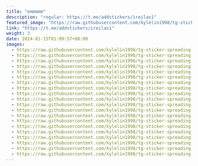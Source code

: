 ```yaml
---
title: "emmmmm"
description: "regular: https://t.me/addstickers/ireilas1"
featured_image: "https://raw.githubusercontent.com/kylelin1998/tg-sticker-spreading-worldwide-images/main/img/81d2ee4f-7e8b-40f5-b6cf-fc30978011d4.jpg"
link: "https://t.me/addstickers/ireilas1"
weight: 3
date: 2024-01-15T01:09:57+08:00
images:
  - https://raw.githubusercontent.com/kylelin1998/tg-sticker-spreading-worldwide-images/main/img/81d2ee4f-7e8b-40f5-b6cf-fc30978011d4.jpg
  - https://raw.githubusercontent.com/kylelin1998/tg-sticker-spreading-worldwide-images/main/img/9b12c018-8dc3-41ed-b86d-a63aaffc93c3.jpg
  - https://raw.githubusercontent.com/kylelin1998/tg-sticker-spreading-worldwide-images/main/img/98b108eb-104f-41db-a115-c388c797b311.jpg
  - https://raw.githubusercontent.com/kylelin1998/tg-sticker-spreading-worldwide-images/main/img/57e76478-59ef-453b-a89a-303fe34a0bd7.jpg
  - https://raw.githubusercontent.com/kylelin1998/tg-sticker-spreading-worldwide-images/main/img/40aefb6c-2d4b-4ebf-8150-48282465dfda.jpg
  - https://raw.githubusercontent.com/kylelin1998/tg-sticker-spreading-worldwide-images/main/img/457e0258-d5e6-41dc-9337-2727811c9312.jpg
  - https://raw.githubusercontent.com/kylelin1998/tg-sticker-spreading-worldwide-images/main/img/27ef5eef-7dd3-4efd-a865-680d72f4fbc3.jpg
  - https://raw.githubusercontent.com/kylelin1998/tg-sticker-spreading-worldwide-images/main/img/030014a9-d44e-431a-8d26-ee5b262553b7.jpg
  - https://raw.githubusercontent.com/kylelin1998/tg-sticker-spreading-worldwide-images/main/img/a0f884c0-5e78-40d7-9f64-18bb6621297c.jpg
  - https://raw.githubusercontent.com/kylelin1998/tg-sticker-spreading-worldwide-images/main/img/3f3a2fb4-bc43-48a3-a467-719b7103a62e.jpg
  - https://raw.githubusercontent.com/kylelin1998/tg-sticker-spreading-worldwide-images/main/img/65936eb6-da2e-4a5d-8ca4-bf2e80c0337f.jpg
  - https://raw.githubusercontent.com/kylelin1998/tg-sticker-spreading-worldwide-images/main/img/fe36a3be-8b92-4345-ad65-70b28330d990.jpg
  - https://raw.githubusercontent.com/kylelin1998/tg-sticker-spreading-worldwide-images/main/img/518138a2-ace6-49ef-b443-f4001f5b427b.jpg
  - https://raw.githubusercontent.com/kylelin1998/tg-sticker-spreading-worldwide-images/main/img/ede4763f-3f7a-483c-897e-a6dce691c53c.jpg
  - https://raw.githubusercontent.com/kylelin1998/tg-sticker-spreading-worldwide-images/main/img/6ff8f53c-6737-4bc8-8378-f5de2f6d84ed.jpg
  - https://raw.githubusercontent.com/kylelin1998/tg-sticker-spreading-worldwide-images/main/img/e8d4e19b-8258-4742-9f6d-a206ae83d59b.jpg
  - https://raw.githubusercontent.com/kylelin1998/tg-sticker-spreading-worldwide-images/main/img/915b08ec-f93d-41d0-923b-225df8632b75.jpg
  - https://raw.githubusercontent.com/kylelin1998/tg-sticker-spreading-worldwide-images/main/img/83812903-7633-4aa4-9b6c-ab83eb0fc5b6.jpg
  - https://raw.githubusercontent.com/kylelin1998/tg-sticker-spreading-worldwide-images/main/img/21dcb5ba-9f2b-45a4-b7cc-ca8ba64d6383.jpg
  - https://raw.githubusercontent.com/kylelin1998/tg-sticker-spreading-worldwide-images/main/img/79eac3f0-b2f2-47d0-b599-490ac0496eb8.jpg
---
```

